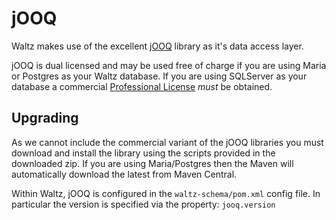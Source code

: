 # jOOQ

Waltz makes use of the excellent [jOOQ](http://www.jooq.org/) library as it's data access layer.

jOOQ is dual licensed and may be used free of charge if you are using Maria or Postgres as your Waltz database.
If you are using SQLServer as your database a commercial [Professional License](http://www.jooq.org/legal/licensing) 
_must_ be obtained.  

## Upgrading

As we cannot include the commercial variant of the jOOQ libraries you must download and install the library using the 
scripts provided in the downloaded zip.   If you are using Maria/Postgres then the Maven will automatically download 
the latest from Maven Central.

Within Waltz, jOOQ is configured in the `waltz-schema/pom.xml` config file.  In particular the version
is specified via the property: `jooq.version`